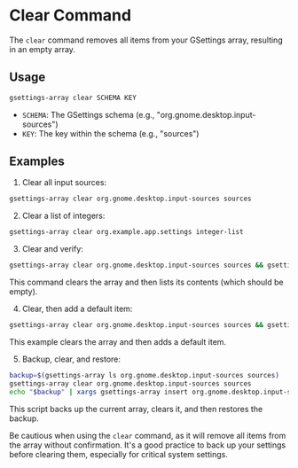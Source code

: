 # Clear Command

The `clear` command removes all items from your GSettings array, resulting in an empty array.

## Usage

```bash
gsettings-array clear SCHEMA KEY
```

- `SCHEMA`: The GSettings schema (e.g., "org.gnome.desktop.input-sources")
- `KEY`: The key within the schema (e.g., "sources")

## Examples

1. Clear all input sources:

```bash
gsettings-array clear org.gnome.desktop.input-sources sources
```

2. Clear a list of integers:

```bash
gsettings-array clear org.example.app.settings integer-list
```

3. Clear and verify:

```bash
gsettings-array clear org.gnome.desktop.input-sources sources && gsettings-array ls org.gnome.desktop.input-sources sources
```

This command clears the array and then lists its contents (which should be empty).

4. Clear, then add a default item:

```bash
gsettings-array clear org.gnome.desktop.input-sources sources && gsettings-array insert org.gnome.desktop.input-sources sources 0 "('xkb', 'us')"
```

This example clears the array and then adds a default item.

5. Backup, clear, and restore:

```bash
backup=$(gsettings-array ls org.gnome.desktop.input-sources sources)
gsettings-array clear org.gnome.desktop.input-sources sources
echo "$backup" | xargs gsettings-array insert org.gnome.desktop.input-sources sources 0
```

This script backs up the current array, clears it, and then restores the backup.

Be cautious when using the `clear` command, as it will remove all items from the array without confirmation. It's a good practice to back up your settings before clearing them, especially for critical system settings.

